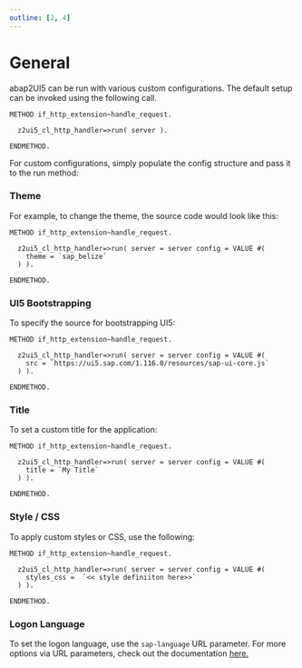 ```yaml
---
outline: [2, 4]
---
```


# General

abap2UI5 can be run with various custom configurations. The default setup can be invoked using the following call.

```abap
METHOD if_http_extension~handle_request.

  z2ui5_cl_http_handler=>run( server ).

ENDMETHOD.
```
For custom configurations, simply populate the config structure and pass it to the run method:

### Theme
For example, to change the theme, the source code would look like this:
```abap
METHOD if_http_extension~handle_request.

  z2ui5_cl_http_handler=>run( server = server config = VALUE #(
    theme = `sap_belize`
  ) ).

ENDMETHOD.
``` 

### UI5 Bootstrapping
To specify the source for bootstrapping UI5:
```abap
METHOD if_http_extension~handle_request.

  z2ui5_cl_http_handler=>run( server = server config = VALUE #(
    src = `https://ui5.sap.com/1.116.0/resources/sap-ui-core.js`
  ) ).

ENDMETHOD.
```

### Title
To set a custom title for the application:
```abap
METHOD if_http_extension~handle_request.

  z2ui5_cl_http_handler=>run( server = server config = VALUE #(
    title = `My Title`
  ) ).

ENDMETHOD.
```

### Style / CSS
To apply custom styles or CSS, use the following:
```abap
METHOD if_http_extension~handle_request.

  z2ui5_cl_http_handler=>run( server = server config = VALUE #(
    styles_css =  `<< style definiiton here>>`
  ) ).

ENDMETHOD.
```

### Logon Language
To set the logon language, use the `sap-language` URL parameter. For more options via URL parameters, check out the documentation [here.](https://help.sap.com/doc/saphelp_nw75/7.5.5/de-DE/8b/46468c433b40c3b87b2e07f34dea1b/content.htm?no_cache=true)
